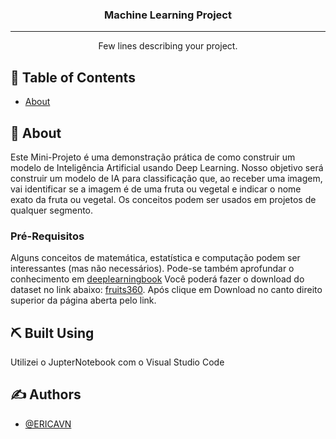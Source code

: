 

<h3 align="center">Machine Learning Project</h3>

<div align="center">


</div>

---

<p align="center"> Few lines describing your project.
    <br> 
</p>

## 📝 Table of Contents

- [About](#about)


## 🧐 About <a name = "about"></a>

Este  Mini-Projeto é  uma  demonstração  prática  de  como  construir  um  modelo  de Inteligência Artificial usando Deep Learning.
Nosso  objetivo  será  construir  um  modelo  de  IA  para  classificação  que,  ao  receber  uma imagem, vai identificar se a imagem é de uma fruta ou vegetal e indicar o nome exato da fruta ou vegetal.
Os conceitos podem ser usados em projetos de qualquer segmento.




### Pré-Requisitos
Alguns conceitos de matemática, estatística e computação podem ser interessantes (mas não necessários).
Pode-se também aprofundar o conhecimento em [deeplearningbook](https://www.deeplearningbook.com.br/)
Você poderá fazer o download do dataset no link abaixo:
[fruits360](https://www.kaggle.com/moltean/fruits).  Após clique em Download no canto direito superior da página aberta pelo link.

## ⛏️ Built Using <a name = "built_using"></a>

Utilizei o JupterNotebook com o Visual Studio Code

## ✍️ Authors <a name = "authors"></a>

- [@ERICAVN](https://github.com/ERICAVN)


